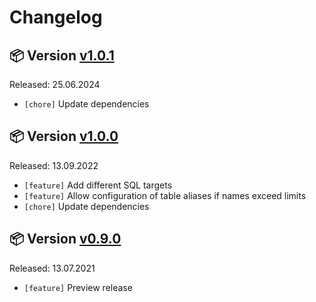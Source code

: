 # Changelog

## 📦 Version [v1.0.1](https://github.com/BioDWH2/BioDWH2-SQL-Exporter/releases/tag/v1.0.1)

Released: 25.06.2024

* ```[chore]``` Update dependencies

## 📦 Version [v1.0.0](https://github.com/BioDWH2/BioDWH2-SQL-Exporter/releases/tag/v1.0.0)

Released: 13.09.2022

 * ```[feature]``` Add different SQL targets
 * ```[feature]``` Allow configuration of table aliases if names exceed limits
 * ```[chore]``` Update dependencies

## 📦 Version [v0.9.0](https://github.com/BioDWH2/BioDWH2-SQL-Exporter/releases/tag/v0.9.0)

Released: 13.07.2021

 * ```[feature]``` Preview release
